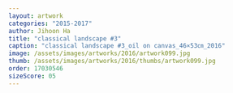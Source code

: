 ```yaml
---
layout: artwork
categories: "2015-2017"
author: Jihoon Ha
title: "classical landscape #3"
caption: "classical landscape #3_oil on canvas_46×53㎝_2016"
image: /assets/images/artworks/2016/artwork099.jpg
thumb: /assets/images/artworks/2016/thumbs/artwork099.jpg
order: 17030546
sizeScore: 05
---
```

